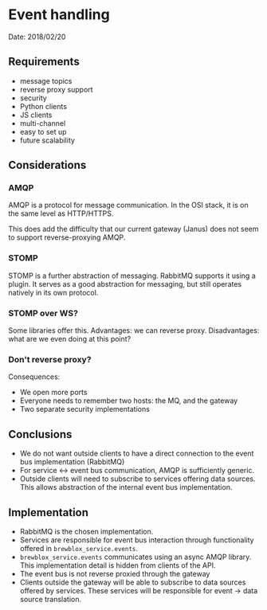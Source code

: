 # Event handling

Date: 2018/02/20

## Requirements

* message topics
* reverse proxy support
* security
* Python clients
* JS clients
* multi-channel
* easy to set up
* future scalability

## Considerations

### AMQP

AMQP is a protocol for message communication. In the OSI stack, it is on the same level as HTTP/HTTPS.

This does add the difficulty that our current gateway (Janus) does not seem to support reverse-proxying AMQP.

### STOMP

STOMP is a further abstraction of messaging. RabbitMQ supports it using a plugin.
It serves as a good abstraction for messaging, but still operates natively in its own protocol.

### STOMP over WS?

Some libraries offer this. Advantages: we can reverse proxy. Disadvantages: what are we even doing at this point?

### Don't reverse proxy?

Consequences:

* We open more ports
* Everyone needs to remember two hosts: the MQ, and the gateway
* Two separate security implementations

## Conclusions

* We do not want outside clients to have a direct connection to the event bus implementation (RabbitMQ)
* For service <-> event bus communication, AMQP is sufficiently generic.
* Outside clients will need to subscribe to services offering data sources. This allows abstraction of the internal event bus implementation.

## Implementation

* RabbitMQ is the chosen implementation.
* Services are responsible for event bus interaction through functionality offered in `brewblox_service.events`.
* `brewblox_service.events` communicates using an async AMQP library. This implementation detail is hidden from clients of the API.
* The event bus is not reverse proxied through the gateway
* Clients outside the gateway will be able to subscribe to data sources offered by services. These services will be responsible for event -> data source translation.
